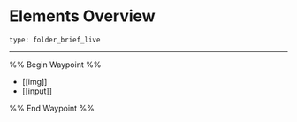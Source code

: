 # Elements Overview
 
```ccard
type: folder_brief_live
```
 
---

%% Begin Waypoint %%
- [[img]]
- [[input]]

%% End Waypoint %%